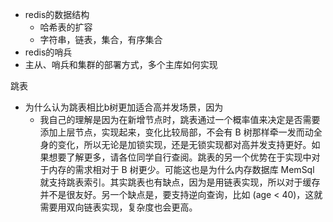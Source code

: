 - redis的数据结构
  - 哈希表的扩容
  - 字符串，链表，集合，有序集合
- redis的哨兵
- 主从、哨兵和集群的部署方式，多个主库如何实现



跳表

- 为什么认为跳表相比b树更加适合高并发场景，因为
  - 我自己的理解是因为在新增节点时，跳表通过一个概率值来决定是否需要添加上层节点，实现起来，变化比较局部，不会有 B 树那样牵一发而动全身的变化，所以无论是加锁实现，还是无锁实现都对高并发支持更好。如果想要了解更多，请各位同学自行查阅。跳表的另一个优势在于实现中对于内存的需求相对于 B 树更少。可能这也是为什么内存数据库 MemSql 就支持跳表索引。其实跳表也有缺点，因为是用链表实现，所以对于缓存并不是很友好。另一个缺点是，要支持逆向查询，比如 (age < 40)，这就需要用双向链表实现，复杂度也会更高。